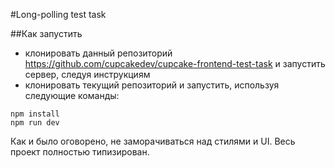 #Long-polling test task

##Как запустить

- клонировать данный репозиторий https://github.com/cupcakedev/cupcake-frontend-test-task и запустить сервер, следуя инструкциям
- клонировать текущий репозиторий и запустить, используя следующие команды:

```
npm install
npm run dev
```

Как и было оговорено, не заморачиваться над стилями и UI. Весь проект полностью типизирован.
